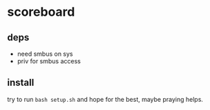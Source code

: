 # scoreboard




## deps
- need smbus on sys
- priv for smbus access

## install
try to run
`bash setup.sh`
and hope for the best, maybe praying helps.
